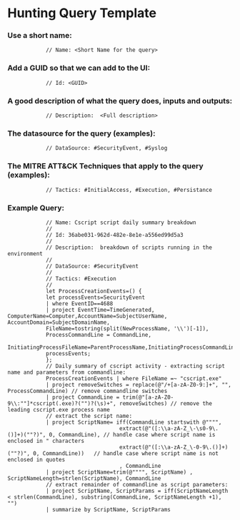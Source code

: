 # Hunting Query Template

### Use a short name:
				// Name: <Short Name for the query>

### Add a GUID so that we can add to the UI:
				// Id: <GUID>

### A good description of what the query does, inputs and outputs:
				// Description:  <Full description>
				
### The datasource for the query (examples):
				// DataSource: #SecurityEvent, #Syslog

### The MITRE ATT&CK Techniques that apply to the query (examples):
				// Tactics: #InitialAccess, #Execution, #Persistance
								
### Example Query:
				// Name: Cscript script daily summary breakdown
				//
				// Id: 36abe031-962d-482e-8e1e-a556ed99d5a3
				//
				// Description:  breakdown of scripts running in the environment
				//
				// DataSource: #SecurityEvent
				//
				// Tactics: #Execution
				//
				let ProcessCreationEvents=() {
				let processEvents=SecurityEvent
				| where EventID==4688
				| project EventTime=TimeGenerated, ComputerName=Computer,AccountName=SubjectUserName, AccountDomain=SubjectDomainName,
				FileName=tostring(split(NewProcessName, '\\')[-1]),
				ProcessCommandLine = CommandLine, 
				InitiatingProcessFileName=ParentProcessName,InitiatingProcessCommandLine="",InitiatingProcessParentFileName="";
				processEvents;
				};
				// Daily summary of cscript activity - extracting script name and parameters from commandline:
				ProcessCreationEvents | where FileName =~ "cscript.exe"
				| project removeSwitches = replace(@"/+[a-zA-Z0-9:]+", "", ProcessCommandLine) // remove commandline switches
				| project CommandLine = trim(@"[a-zA-Z0-9\\:""]*cscript(.exe)?("")?(\s)+", removeSwitches) // remove the leading cscript.exe process name 
				// extract the script name: 
				| project ScriptName= iff(CommandLine startswith @"""", 
				                       extract(@"([:\\a-zA-Z_\-\s0-9\.()]+)(""?)", 0, CommandLine), // handle case where script name is enclosed in " characters
				                       extract(@"([:\\a-zA-Z_\-0-9\.()]+)(""?)", 0, CommandLine))   // handle case where script name is not enclosed in quotes                    
				                       , CommandLine 
				| project ScriptName=trim(@"""", ScriptName) , ScriptNameLength=strlen(ScriptName), CommandLine 
				// extract remainder of commandline as script parameters: 
				| project ScriptName, ScriptParams = iff(ScriptNameLength < strlen(CommandLine), substring(CommandLine, ScriptNameLength +1), "")
				| summarize by ScriptName, ScriptParams 